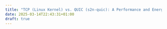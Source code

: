 ```yaml
---
title: "TCP (Linux Kernel) vs. QUIC (s2n-quic): A Performance and Energy Usage Comparison"
date: 2025-03-14T22:43:31+01:00
draft: true
---
```

